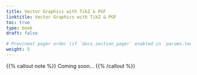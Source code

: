 ```yaml
---
title: Vector Graphics with TikZ & PGF
linktitle: Vector Graphics with TikZ & PGF
toc: true
type: book
draft: false

# Prev/next pager order (if `docs_section_pager` enabled in `params.toml`)
weight: 5
---
```


{{% callout note %}}
Coming soon...
{{% /callout %}}